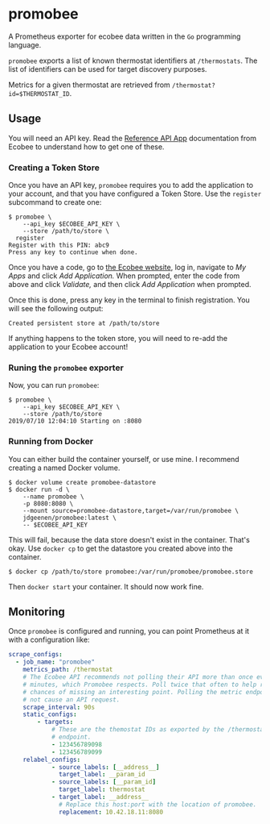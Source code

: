 # promobee

A Prometheus exporter for ecobee data written in the `Go` programming language.

`promobee` exports a list of known thermostat identifiers at `/thermostats`. The
list of identifiers can be used for target discovery purposes.

Metrics for a given thermostat are retrieved from
`/thermostat?id=$THERMOSTAT_ID`.

## Usage

You will need an API key. Read the [Reference API
App](https://www.ecobee.com/home/developer/api/sample-apps/reference-api-app.shtml)
documentation from Ecobee to understand how to get one of these.

### Creating a Token Store

Once you have an API key, `promobee` requires you to add the application to your
account, and that you have configured a Token Store. Use the `register`
subcommand to create one:

```console
$ promobee \
    --api_key $ECOBEE_API_KEY \
    --store /path/to/store \
  register
Register with this PIN: abc9
Press any key to continue when done.
```

Once you have a code, go to [the Ecobee website](https://www.ecobee.com/), log
in, navigate to _My Apps_ and click _Add Application._ When prompted, enter the
code from above and click _Validate,_ and then click _Add Application_ when
prompted.

Once this is done, press any key in the terminal to finish registration. You will see the following output:

```console
Created persistent store at /path/to/store
```

If anything happens to the token store, you will need to re-add the application
to your Ecobee account!

### Runing the `promobee` exporter

Now, you can run `promobee`:

```console
$ promobee \
    --api_key $ECOBEE_API_KEY \
    --store /path/to/store
2019/07/10 12:04:10 Starting on :8080
```

### Running from Docker

You can either build the container yourself, or use mine. I recommend creating
a named Docker volume.

```console
$ docker volume create promobee-datastore
$ docker run -d \
    --name promobee \
    -p 8080:8080 \
    --mount source=promobee-datastore,target=/var/run/promobee \
    jdgeenen/promobee:latest \
    -- $ECOBEE_API_KEY
```

This will fail, because the data store doesn't exist in the container. That's okay. Use `docker cp` to get the datastore you created above into the container.

```console
$ docker cp /path/to/store promobee:/var/run/promobee/promobee.store
```

Then `docker start` your container. It should now work fine.

## Monitoring

Once `promobee` is configured and running, you can point Prometheus at it with a
configuration like:

```yaml
scrape_configs:
  - job_name: "promobee"
    metrics_path: /thermostat
    # The Ecobee API recommends not polling their API more than once every 3
    # minutes, which Promobee respects. Poll twice that often to help reduce
    # chances of missing an interesting point. Polling the metric endpoint does
    # not cause an API request.
    scrape_interval: 90s
    static_configs:
        - targets:
            # These are the themostat IDs as exported by the /thermostats
            # endpoint.
            - 123456789098
            - 123456789099
    relabel_configs:
            - source_labels: [__address__]
              target_label: __param_id
            - source_labels: [__param_id]
              target_label: thermostat
            - target_label: __address__
              # Replace this host:port with the location of promobee.
              replacement: 10.42.18.11:8080
```
